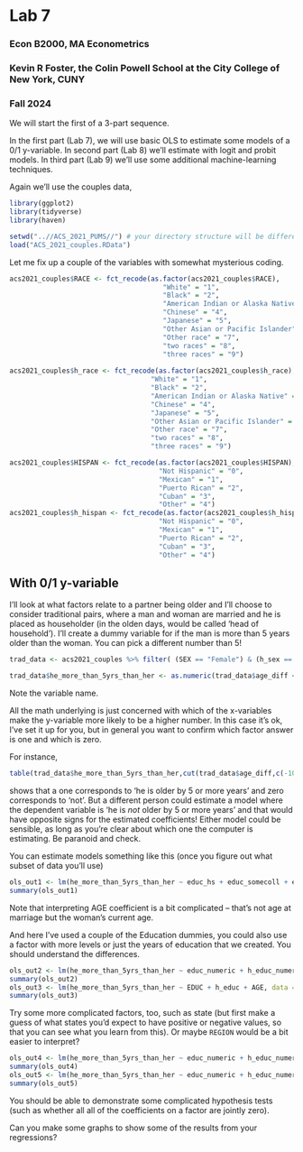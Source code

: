 Lab 7
================

### Econ B2000, MA Econometrics

### Kevin R Foster, the Colin Powell School at the City College of New York, CUNY

### Fall 2024

We will start the first of a 3-part sequence.

In the first part (Lab 7), we will use basic OLS to estimate some models
of a 0/1 y-variable. In second part (Lab 8) we’ll estimate with logit
and probit models. In third part (Lab 9) we’ll use some additional
machine-learning techniques.

Again we’ll use the couples data,

``` r
library(ggplot2)
library(tidyverse)
library(haven)

setwd("..//ACS_2021_PUMS//") # your directory structure will be different
load("ACS_2021_couples.RData")
```

Let me fix up a couple of the variables with somewhat mysterious coding.

``` r
acs2021_couples$RACE <- fct_recode(as.factor(acs2021_couples$RACE),
                                      "White" = "1",
                                      "Black" = "2",
                                      "American Indian or Alaska Native" = "3",
                                      "Chinese" = "4",
                                      "Japanese" = "5",
                                      "Other Asian or Pacific Islander" = "6",
                                      "Other race" = "7",
                                      "two races" = "8",
                                      "three races" = "9")
                                      
acs2021_couples$h_race <- fct_recode(as.factor(acs2021_couples$h_race),
                                   "White" = "1",
                                   "Black" = "2",
                                   "American Indian or Alaska Native" = "3",
                                   "Chinese" = "4",
                                   "Japanese" = "5",
                                   "Other Asian or Pacific Islander" = "6",
                                   "Other race" = "7",
                                   "two races" = "8",
                                   "three races" = "9")

acs2021_couples$HISPAN <- fct_recode(as.factor(acs2021_couples$HISPAN),
                                     "Not Hispanic" = "0",
                                     "Mexican" = "1",
                                     "Puerto Rican" = "2",
                                     "Cuban" = "3",
                                     "Other" = "4")
acs2021_couples$h_hispan <- fct_recode(as.factor(acs2021_couples$h_hispan),
                                     "Not Hispanic" = "0",
                                     "Mexican" = "1",
                                     "Puerto Rican" = "2",
                                     "Cuban" = "3",
                                     "Other" = "4")
```

## With 0/1 y-variable

I’ll look at what factors relate to a partner being older and I’ll
choose to consider traditional pairs, where a man and woman are married
and he is placed as householder (in the olden days, would be called
‘head of household’). I’ll create a dummy variable for if the man is
more than 5 years older than the woman. You can pick a different number
than 5!

``` r
trad_data <- acs2021_couples %>% filter( (SEX == "Female") & (h_sex == "Male") )

trad_data$he_more_than_5yrs_than_her <- as.numeric(trad_data$age_diff < -5)
```

Note the variable name.

All the math underlying is just concerned with which of the x-variables
make the y-variable more likely to be a higher number. In this case it’s
ok, I’ve set it up for you, but in general you want to confirm which
factor answer is one and which is zero.

For instance,

``` r
table(trad_data$he_more_than_5yrs_than_her,cut(trad_data$age_diff,c(-100,-10, -5, 0, 5, 10, 100)))
```

shows that a one corresponds to ‘he is older by 5 or more years’ and
zero corresponds to ‘not’. But a different person could estimate a model
where the dependent variable is ‘he is *not* older by 5 or more years’
and that would have opposite signs for the estimated coefficients!
Either model could be sensible, as long as you’re clear about which one
the computer is estimating. Be paranoid and check.

You can estimate models something like this (once you figure out what
subset of data you’ll use)

``` r
ols_out1 <- lm(he_more_than_5yrs_than_her ~ educ_hs + educ_somecoll + educ_college + educ_advdeg + AGE, data = trad_data)
summary(ols_out1)
```

Note that interpreting AGE coefficient is a bit complicated – that’s not
age at marriage but the woman’s current age.

And here I’ve used a couple of the Education dummies, you could also use
a factor with more levels or just the years of education that we
created. You should understand the differences.

``` r
ols_out2 <- lm(he_more_than_5yrs_than_her ~ educ_numeric + h_educ_numeric + AGE, data = trad_data)
summary(ols_out2)
ols_out3 <- lm(he_more_than_5yrs_than_her ~ EDUC + h_educ + AGE, data = trad_data)
summary(ols_out3)
```

Try some more complicated factors, too, such as state (but first make a
guess of what states you’d expect to have positive or negative values,
so that you can see what you learn from this). Or maybe `REGION` would
be a bit easier to interpret?

``` r
ols_out4 <- lm(he_more_than_5yrs_than_her ~ educ_numeric + h_educ_numeric + AGE + STATEFIP, data = trad_data)
summary(ols_out4)
ols_out5 <- lm(he_more_than_5yrs_than_her ~ educ_numeric + h_educ_numeric + AGE + REGION, data = trad_data)
summary(ols_out5)
```

You should be able to demonstrate some complicated hypothesis tests
(such as whether all all of the coefficients on a factor are jointly
zero).

Can you make some graphs to show some of the results from your
regressions?
